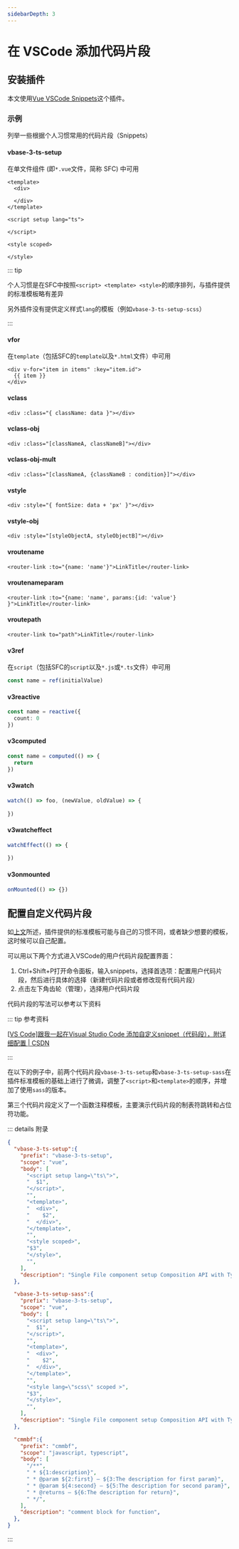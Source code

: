 ```yaml
---
sidebarDepth: 3
---
```

# 在 VSCode 添加代码片段

## 安装插件

本文使用[Vue VSCode Snippets](https://marketplace.visualstudio.com/items?itemName=sdras.vue-vscode-snippets)这个插件。

### 示例

列举一些根据个人习惯常用的代码片段（Snippets）

#### vbase-3-ts-setup

在单文件组件 (即`*.vue`文件，简称 SFC) 中可用

```vue
<template>
  <div>

  </div>
</template>

<script setup lang="ts">

</script>

<style scoped>

</style>
```

::: tip

个人习惯是在SFC中按照`<script> <template> <style>`的顺序排列，与插件提供的标准模板略有差异

另外插件没有提供定义样式`lang`的模板（例如`vbase-3-ts-setup-scss`）

:::

#### vfor

在`template`（包括SFC的`template`以及`*.html`文件）中可用

```vue
<div v-for="item in items" :key="item.id">
  {{ item }}
</div>
```

#### vclass

```vue
<div :class="{ className: data }"></div>
```

#### vclass-obj

```vue
<div :class="[classNameA, classNameB]"></div>
```

#### vclass-obj-mult

```vue
<div :class="[classNameA, {classNameB : condition}]"></div>
```

#### vstyle

```vue
<div :style="{ fontSize: data + 'px' }"></div>
```

#### vstyle-obj

```vue
<div :style="[styleObjectA, styleObjectB]"></div>
```

#### vroutename

```vue
<router-link :to="{name: 'name'}">LinkTitle</router-link>
```

#### vroutenameparam

```vue
<router-link :to="{name: 'name', params:{id: 'value'} }">LinkTitle</router-link>
```

#### vroutepath

```vue
<router-link to="path">LinkTitle</router-link>
```

#### v3ref

在`script`（包括SFC的`script`以及`*.js`或`*.ts`文件）中可用

```typescript
const name = ref(initialValue)
```

#### v3reactive

```typescript
const name = reactive({
  count: 0
})
```

#### v3computed

```typescript
const name = computed(() => {
  return 
})
```

#### v3watch

```typescript
watch(() => foo, (newValue, oldValue) => {
  
})
```

#### v3watcheffect

```typescript
watchEffect(() => {
  
})
```

#### v3onmounted

```typescript
onMounted(() => {})
```

## 配置自定义代码片段

如[上文](#vbase-3-ts-setup)所述，插件提供的标准模板可能与自己的习惯不同，或者缺少想要的模板，这时候可以自己配置。

可以用以下两个方式进入VSCode的用户代码片段配置界面：

1. Ctrl+Shift+P打开命令面板，输入snippets，选择首选项：配置用户代码片段，然后进行具体的选择（新建代码片段或者修改现有代码片段）
2. 点击左下角齿轮（管理），选择用户代码片段

代码片段的写法可以参考以下资料

::: tip 参考资料

[[VS Code\]跟我一起在Visual Studio Code 添加自定义snippet（代码段），附详细配置 | CSDN](https://blog.csdn.net/maokelong95/article/details/54379046/)

:::

在以下的例子中，前两个代码片段`vbase-3-ts-setup`和`vbase-3-ts-setup-sass`在插件标准模板的基础上进行了微调，调整了`<script>`和`<template>`的顺序，并增加了使用`sass`的版本。

第三个代码片段定义了一个函数注释模板，主要演示代码片段的制表符跳转和占位符功能。

::: details 附录

```json
{
  "vbase-3-ts-setup":{
    "prefix": "vbase-3-ts-setup",
    "scope": "vue",
    "body": [
      "<script setup lang=\"ts\">",
      "  $1",
      "</script>",
      "",
      "<template>",
      "  <div>",
      "    $2",
      "  </div>",
      "</template>",
      "",
      "<style scoped>",
      "$3",
      "</style>",
      "",
    ],
    "description": "Single File component setup Composition API with Typescript",
  },

  "vbase-3-ts-setup-sass":{
    "prefix": "vbase-3-ts-setup",
    "scope": "vue",
    "body": [
      "<script setup lang=\"ts\">",
      "  $1",
      "</script>",
      "",
      "<template>",
      "  <div>",
      "    $2",
      "  </div>",
      "</template>",
      "",
      "<style lang=\"scss\" scoped >",
      "$3",
      "</style>",
      "",
    ],
    "description": "Single File component setup Composition API with Typescript and SASS",
  },

  "cmmbf":{
    "prefix": "cmmbf",
    "scope": "javascript, typescript",
    "body": [
      "/**",
      " * ${1:description}",
      " * @param ${2:first} — ${3:The description for first param}",
      " * @param ${4:second} — ${5:The description for second param}",
      " * @returns — ${6:The description for return}",
      " */",
    ],
    "description": "comment block for function",
  },
}
```

:::
